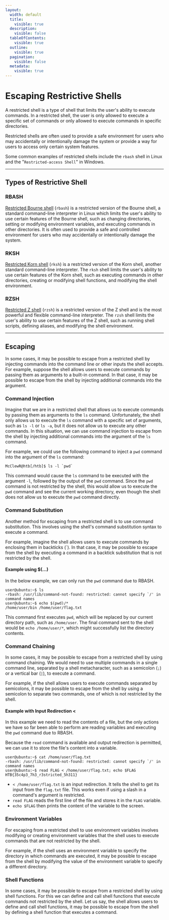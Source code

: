 ```yaml
---
layout:
  width: default
  title:
    visible: true
  description:
    visible: false
  tableOfContents:
    visible: true
  outline:
    visible: true
  pagination:
    visible: false
  metadata:
    visible: true
---
```


# Escaping Restrictive Shells

A restricted shell is a type of shell that limits the user's ability to execute commands. In a restricted shell, the user is only allowed to execute a specific set of commands or only allowed to execute commands in specific directories.

Restricted shells are often used to provide a safe environment for users who may accidentally or intentionally damage the system or provide a way for users to access only certain system features.

Some common examples of restricted shells include the `rbash` shell in Linux and the "`Restricted-access Shell`" in Windows.

***

## Types of Restrictive Shell

### RBASH

[Restricted Bourne shell](https://www.gnu.org/software/bash/manual/html_node/The-Restricted-Shell.html) (`rbash`) is a restricted version of the Bourne shell, a standard command-line interpreter in Linux which limits the user's ability to use certain features of the Bourne shell, such as changing directories, setting or modifying environment variables, and executing commands in other directories. It is often used to provide a safe and controlled environment for users who may accidentally or intentionally damage the system.

### RKSH

[Restricted Korn shell](https://www.ibm.com/docs/en/aix/7.2?topic=r-rksh-command) (`rksh`) is a restricted version of the Korn shell, another standard command-line interpreter. The `rksh` shell limits the user's ability to use certain features of the Korn shell, such as executing commands in other directories, creating or modifying shell functions, and modifying the shell environment.

### RZSH

[Restricted Z shell](https://manpages.debian.org/experimental/zsh/rzsh.1.en.html) (`rzsh`) is a restricted version of the Z shell and is the most powerful and flexible command-line interpreter. The `rzsh` shell limits the user's ability to use certain features of the Z shell, such as running shell scripts, defining aliases, and modifying the shell environment.

***

## Escaping

In some cases, it may be possible to escape from a restricted shell by injecting commands into the command line or other inputs the shell accepts. For example, suppose the shell allows users to execute commands by passing them as arguments to a built-in command. In that case, it may be possible to escape from the shell by injecting additional commands into the argument.

### Command Injection

Imagine that we are in a restricted shell that allows us to execute commands by passing them as arguments to the `ls` command. Unfortunately, the shell only allows us to execute the `ls` command with a specific set of arguments, such as `ls -l` or `ls -a`, but it does not allow us to execute any other commands. In this situation, we can use command injection to escape from the shell by injecting additional commands into the argument of the `ls` command.

For example, we could use the following command to inject a `pwd` command into the argument of the `ls` command:

```shell-session
McClewR@htb[/htb]$ ls -l `pwd` 
```

This command would cause the `ls` command to be executed with the argument `-l`, followed by the output of the `pwd` command. Since the `pwd` command is not restricted by the shell, this would allow us to execute the `pwd` command and see the current working directory, even though the shell does not allow us to execute the `pwd` command directly.

### **Command Substitution**

Another method for escaping from a restricted shell is to use command substitution. This involves using the shell's command substitution syntax to execute a command.

For example, imagine the shell allows users to execute commands by enclosing them in backticks (\`). In that case, it may be possible to escape from the shell by executing a command in a backtick substitution that is not restricted by the shell.

#### Example using $(...)

In the below example, we can only run the `pwd` command due to RBASH.&#x20;

```shell-session
user@ubuntu:~$ ls
-rbash: /usr/lib/command-not-found: restricted: cannot specify `/' in command names
user@ubuntu:~$ echo $(pwd)/*
/home/user/bin /home/user/flag.txt
```

This command first executes `pwd`, which will be replaced by our current directory path, such as `/home/user`. The final command sent to the shell would be `echo /home/user/*`, which might successfully list the directory contents.

### **Command Chaining**

In some cases, it may be possible to escape from a restricted shell by using command chaining. We would need to use multiple commands in a single command line, separated by a shell metacharacter, such as a semicolon (`;`) or a vertical bar (`|`), to execute a command.

For example, if the shell allows users to execute commands separated by semicolons, it may be possible to escape from the shell by using a semicolon to separate two commands, one of which is not restricted by the shell.

#### Example with Input Redirection <

In this example we need to read the contents of a file, but the only actions we have so far been able to perform are reading variables and executing the `pwd` command due to RBASH.

Because the `read` command is available and output redirection is permitted, we can use it to store the file's content into a variable.&#x20;

```shell-session
user@ubuntu:~$ cat /home/user/flag.txt
-rbash: /usr/lib/command-not-found: restricted: cannot specify `/' in command names
user@ubuntu:~$ read FLAG < /home/user/flag.txt; echo $FLAG
HTB{35c4p3_7h3_r3stricted_5h311}
```

* `< /home/user/flag.txt` is an input redirection. It tells the shell to get its input from the `flag.txt` file. This works even if using a slash in a command's argument is restricted.
* `read FLAG` reads the first line of the file and stores it in the `FLAG` variable.
* `echo $FLAG` then prints the content of the variable to the screen.&#x20;

### **Environment Variables**

For escaping from a restricted shell to use environment variables involves modifying or creating environment variables that the shell uses to execute commands that are not restricted by the shell.

For example, if the shell uses an environment variable to specify the directory in which commands are executed, it may be possible to escape from the shell by modifying the value of the environment variable to specify a different directory.

### **Shell Functions**

In some cases, it may be possible to escape from a restricted shell by using shell functions. For this we can define and call shell functions that execute commands not restricted by the shell. Let us say, the shell allows users to define and call shell functions, it may be possible to escape from the shell by defining a shell function that executes a command.
